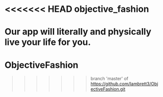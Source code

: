<<<<<<< HEAD
objective_fashion
=================

Our app will literally and physically live your life for you.
=======
ObjectiveFashion
================
>>>>>>> branch 'master' of https://github.com/Iambrett3/ObjectiveFashion.git
